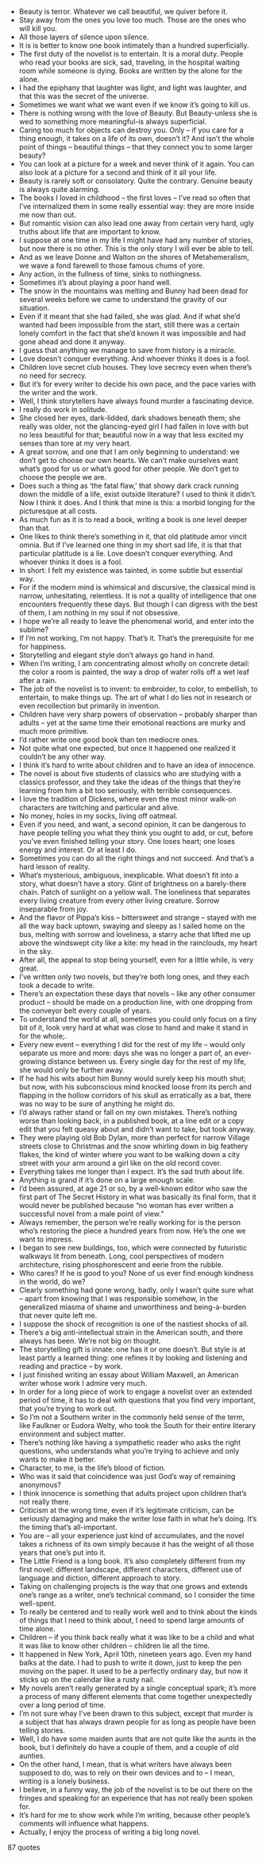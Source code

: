  - Beauty is terror. Whatever we call beautiful, we quiver before it.
 - Stay away from the ones you love too much. Those are the ones who will kill you.
 - All those layers of silence upon silence.
 - It is is better to know one book intimately than a hundred superficially.
 - The first duty of the novelist is to entertain. It is a moral duty. People who read your books are sick, sad, traveling, in the hospital waiting room while someone is dying. Books are written by the alone for the alone.
 - I had the epiphany that laughter was light, and light was laughter, and that this was the secret of the universe.
 - Sometimes we want what we want even if we know it’s going to kill us.
 - There is nothing wrong with the love of Beauty. But Beauty-unless she is wed to something more meaningful-is always superficial.
 - Caring too much for objects can destroy you. Only – if you care for a thing enough, it takes on a life of its own, doesn’t it? And isn’t the whole point of things – beautiful things – that they connect you to some larger beauty?
 - You can look at a picture for a week and never think of it again. You can also look at a picture for a second and think of it all your life.
 - Beauty is rarely soft or consolatory. Quite the contrary. Genuine beauty is always quite alarming.
 - The books I loved in childhood – the first loves – I’ve read so often that I’ve internalized them in some really essential way: they are more inside me now than out.
 - But romantic vision can also lead one away from certain very hard, ugly truths about life that are important to know.
 - I suppose at one time in my life I might have had any number of stories, but now there is no other. This is the only story I will ever be able to tell.
 - And as we leave Donne and Walton on the shores of Metahemeralism, we wave a fond farewell to those famous chums of yore.
 - Any action, in the fullness of time, sinks to nothingness.
 - Sometimes it’s about playing a poor hand well.
 - The snow in the mountains was melting and Bunny had been dead for several weeks before we came to understand the gravity of our situation.
 - Even if it meant that she had failed, she was glad. And if what she’d wanted had been impossible from the start, still there was a certain lonely comfort in the fact that she’d known it was impossible and had gone ahead and done it anyway.
 - I guess that anything we manage to save from history is a miracle.
 - Love doesn’t conquer everything. And whoever thinks it does is a fool.
 - Children love secret club houses. They love secrecy even when there’s no need for secrecy.
 - But it’s for every writer to decide his own pace, and the pace varies with the writer and the work.
 - Well, I think storytellers have always found murder a fascinating device.
 - I really do work in solitude.
 - She closed her eyes, dark-lidded, dark shadows beneath them; she really was older, not the glancing-eyed girl I had fallen in love with but no less beautiful for that; beautiful now in a way that less excited my senses than tore at my very heart.
 - A great sorrow, and one that I am only beginning to understand: we don’t get to choose our own hearts. We can’t make ourselves want what’s good for us or what’s good for other people. We don’t get to choose the people we are.
 - Does such a thing as ‘the fatal flaw,’ that showy dark crack running down the middle of a life, exist outside literature? I used to think it didn’t. Now I think it does. And I think that mine is this: a morbid longing for the picturesque at all costs.
 - As much fun as it is to read a book, writing a book is one level deeper than that.
 - One likes to think there’s something in it, that old platitude amor vincit omnia. But if I’ve learned one thing in my short sad life, it is that that particular platitude is a lie. Love doesn’t conquer everything. And whoever thinks it does is a fool.
 - In short: I felt my existence was tainted, in some subtle but essential way.
 - For if the modern mind is whimsical and discursive, the classical mind is narrow, unhesitating, relentless. It is not a quality of intelligence that one encounters frequently these days. But though I can digress with the best of them, I am nothing in my soul if not obsessive.
 - I hope we’re all ready to leave the phenomenal world, and enter into the sublime?
 - If I’m not working, I’m not happy. That’s it. That’s the prerequisite for me for happiness.
 - Storytelling and elegant style don’t always go hand in hand.
 - When I’m writing, I am concentrating almost wholly on concrete detail: the color a room is painted, the way a drop of water rolls off a wet leaf after a rain.
 - The job of the novelist is to invent: to embroider, to color, to embellish, to entertain, to make things up. The art of what I do lies not in research or even recollection but primarily in invention.
 - Children have very sharp powers of observation – probably sharper than adults – yet at the same time their emotional reactions are murky and much more primitive.
 - I’d rather write one good book than ten mediocre ones.
 - Not quite what one expected, but once it happened one realized it couldn’t be any other way.
 - I think it’s hard to write about children and to have an idea of innocence.
 - The novel is about five students of classics who are studying with a classics professor, and they take the ideas of the things that they’re learning from him a bit too seriously, with terrible consequences.
 - I love the tradition of Dickens, where even the most minor walk-on characters are twitching and particular and alive.
 - No money, holes in my socks, living off oatmeal.
 - Even if you need, and want, a second opinion, it can be dangerous to have people telling you what they think you ought to add, or cut, before you’ve even finished telling your story. One loses heart; one loses energy and interest. Or at least I do.
 - Sometimes you can do all the right things and not succeed. And that’s a hard lesson of reality.
 - What’s mysterious, ambiguous, inexplicable. What doesn’t fit into a story, what doesn’t have a story. Glint of brightness on a barely-there chain. Patch of sunlight on a yellow wall. The loneliness that separates every living creature from every other living creature. Sorrow inseparable from joy.
 - And the flavor of Pippa’s kiss – bittersweet and strange – stayed with me all the way back uptown, swaying and sleepy as I sailed home on the bus, melting with sorrow and loveliness, a starry ache that lifted me up above the windswept city like a kite: my head in the rainclouds, my heart in the sky.
 - After all, the appeal to stop being yourself, even for a little while, is very great.
 - I’ve written only two novels, but they’re both long ones, and they each took a decade to write.
 - There’s an expectation these days that novels – like any other consumer product – should be made on a production line, with one dropping from the conveyor belt every couple of years.
 - To understand the world at all, sometimes you could only focus on a tiny bit of it, look very hard at what was close to hand and make it stand in for the whole;.
 - Every new event – everything I did for the rest of my life – would only separate us more and more: days she was no longer a part of, an ever-growing distance between us. Every single day for the rest of my life, she would only be further away.
 - If he had his wits about him Bunny would surely keep his mouth shut; but now, with his subconscious mind knocked loose from its perch and flapping in the hollow corridors of his skull as erratically as a bat, there was no way to be sure of anything he might do.
 - I’d always rather stand or fall on my own mistakes. There’s nothing worse than looking back, in a published book, at a line edit or a copy edit that you felt queasy about and didn’t want to take, but took anyway.
 - They were playing old Bob Dylan, more than perfect for narrow Village streets close to Christmas and the snow whirling down in big feathery flakes, the kind of winter where you want to be walking down a city street with your arm around a girl like on the old record cover.
 - Everything takes me longer than I expect. It’s the sad truth about life.
 - Anything is grand if it’s done on a large enough scale.
 - I’d been assured, at age 21 or so, by a well-known editor who saw the first part of The Secret History in what was basically its final form, that it would never be published because “no woman has ever written a successful novel from a male point of view.”
 - Always remember, the person we’re really working for is the person who’s restoring the piece a hundred years from now. He’s the one we want to impress.
 - I began to see new buildings, too, which were connected by futuristic walkways lit from beneath. Long, cool perspectives of modern architecture, rising phosphorescent and eerie from the rubble.
 - Who cares? If he is good to you? None of us ever find enough kindness in the world, do we?
 - Clearly something had gone wrong, badly, only I wasn’t quite sure what – apart from knowing that I was responsible somehow, in the generalized miasma of shame and unworthiness and being-a-burden that never quite left me.
 - I suppose the shock of recognition is one of the nastiest shocks of all.
 - There’s a big anti-intellectual strain in the American south, and there always has been. We’re not big on thought.
 - The storytelling gift is innate: one has it or one doesn’t. But style is at least partly a learned thing: one refines it by looking and listening and reading and practice – by work.
 - I just finished writing an essay about William Maxwell, an American writer whose work I admire very much.
 - In order for a long piece of work to engage a novelist over an extended period of time, it has to deal with questions that you find very important, that you’re trying to work out.
 - So I’m not a Southern writer in the commonly held sense of the term, like Faulkner or Eudora Welty, who took the South for their entire literary environment and subject matter.
 - There’s nothing like having a sympathetic reader who asks the right questions, who understands what you’re trying to achieve and only wants to make it better.
 - Character, to me, is the life’s blood of fiction.
 - Who was it said that coincidence was just God’s way of remaining anonymous?
 - I think innocence is something that adults project upon children that’s not really there.
 - Criticism at the wrong time, even if it’s legitimate criticism, can be seriously damaging and make the writer lose faith in what he’s doing. It’s the timing that’s all-important.
 - You are – all your experience just kind of accumulates, and the novel takes a richness of its own simply because it has the weight of all those years that one’s put into it.
 - The Little Friend is a long book. It’s also completely different from my first novel: different landscape, different characters, different use of language and diction, different approach to story.
 - Taking on challenging projects is the way that one grows and extends one’s range as a writer, one’s technical command, so I consider the time well-spent.
 - To really be centered and to really work well and to think about the kinds of things that I need to think about, I need to spend large amounts of time alone.
 - Children – if you think back really what it was like to be a child and what it was like to know other children – children lie all the time.
 - It happened in New York, April 10th, nineteen years ago. Even my hand balks at the date. I had to push to write it down, just to keep the pen moving on the paper. It used to be a perfectly ordinary day, but now it sticks up on the calendar like a rusty nail.
 - My novels aren’t really generated by a single conceptual spark; it’s more a process of many different elements that come together unexpectedly over a long period of time.
 - I’m not sure whay I’ve been drawn to this subject, except that murder is a subject that has always drawn people for as long as people have been telling stories.
 - Well, I do have some maiden aunts that are not quite like the aunts in the book, but I definitely do have a couple of them, and a couple of old aunties.
 - On the other hand, I mean, that is what writers have always been supposed to do, was to rely on their own devices and to – I mean, writing is a lonely business.
 - I believe, in a funny way, the job of the novelist is to be out there on the fringes and speaking for an experience that has not really been spoken for.
 - It’s hard for me to show work while I’m writing, because other people’s comments will influence what happens.
 - Actually, I enjoy the process of writing a big long novel.

87 quotes